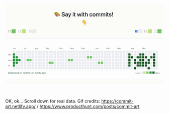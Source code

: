 ![Uuuh! This looks fake!](https://raw.githubusercontent.com/radimklaska/radimklaska/master/commit_invaders.gif)

OK, ok... Scroll down for real data. Gif credits: https://commit-art.netlify.app/ / https://www.producthunt.com/posts/commit-art

<!--
**radimklaska/radimklaska** is a ✨ _special_ ✨ repository because its `README.md` (this file) appears on your GitHub profile.

Here are some ideas to get you started:

- 🔭 I’m currently working on ...
- 🌱 I’m currently learning ...
- 👯 I’m looking to collaborate on ...
- 🤔 I’m looking for help with ...
- 💬 Ask me about ...
- 📫 How to reach me: ...
- 😄 Pronouns: ...
- ⚡ Fun fact: ...
-->
